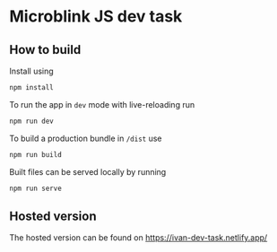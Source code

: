 # Microblink JS dev task

## How to build

Install using

```sh
npm install
```

To run the app in `dev` mode with live-reloading run

```sh
npm run dev
```

To build a production bundle in `/dist` use

```sh
npm run build
```

Built files can be served locally by running

```sh
npm run serve
```

## Hosted version

The hosted version can be found on https://ivan-dev-task.netlify.app/
